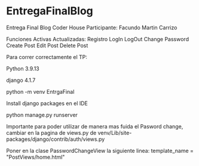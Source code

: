 # EntregaFinalBlog
Entrega Final Blog Coder House
Participante: Facundo Martin Carrizo

Funciones Activas Actualizadas:
  Registro
  LogIn
  LogOut
  Change Password
  Create Post
  Edit Post
  Delete Post
 
 
Para correr correctamente el TP:

Python 3.9.13

django 4.1.7

python -m venv EntrgaFinal

Install django packages en el IDE

python manage.py runserver


Importante para poder utilizar de manera mas fuida el Pasword change, cambiar en la pagina de views.py de venv/Lib/site-packages/django/contrib/auth/views.py
 
Poner en la clase PasswordChangeView la siguiente linea: template_name = "PostViews/home.html"
